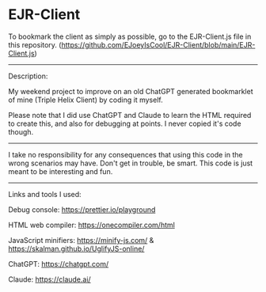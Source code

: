 # EJR-Client

To bookmark the client as simply as possible, go to the EJR-Client.js file in this repository. (https://github.com/EJoeyIsCool/EJR-Client/blob/main/EJR-Client.js)

---

Description:

My weekend project to improve on an old ChatGPT generated bookmarklet of mine (Triple Helix Client) by coding it myself.

Please note that I did use ChatGPT and Claude to learn the HTML required to create this, and also for debugging at points. I never copied it's code though.

---

I take no responsibility for any consequences that using this code in the wrong scenarios may have. Don't get in trouble, be smart. This code is just meant to be interesting and fun.

---

Links and tools I used:

Debug console: https://prettier.io/playground

HTML web compiler: https://onecompiler.com/html

JavaScript minifiers: https://minify-js.com/ & https://skalman.github.io/UglifyJS-online/

ChatGPT: https://chatgpt.com/

Claude: https://claude.ai/
